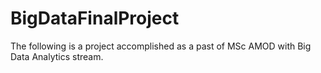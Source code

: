 # BigDataFinalProject
The following is a project accomplished as a past of MSc AMOD with Big Data Analytics stream. 
